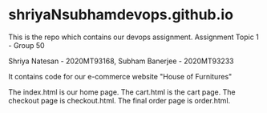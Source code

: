 # shriyaNsubhamdevops.github.io

This is the repo which contains our devops assignment. 
Assignment Topic 1 - Group 50 

Shriya Natesan - 2020MT93168,  Subham Banerjee - 2020MT93233

It contains code for our e-commerce website "House of Furnitures"

The index.html is our home page.
The cart.html is the cart page.
The checkout page is checkout.html.
The final order page is order.html.
